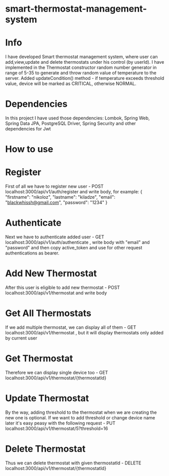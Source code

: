 # smart-thermostat-management-system

# Info
I have developed Smart thermostat management system, where user can add,view,update and delete thermostats under his control (by userId).
I have implemented in the Thermostat constructor random number generator in range of 5-35 to generate and throw random value of temperature to the server.
Added updateCondition() method - if temperature exceeds threshold value, device will be marked as CRITICAL, otherwise NORMAL.


# Dependencies
In this project I have used those dependencies: Lombok, Spring Web, Spring Data JPA, PostgreSQL Driver, Spring Security and other dependencies for Jwt

# How to use

# Register
First of all we have to register new user - POST localhost:3000/api/v1/auth/register  and write body, for example: 
{
    "firstname": "nikoloz",
    "lastname": "kiladze",
    "email": "blackwhissh@gmail.com",
    "password": "1234"
}

# Authenticate
Next we have to authenticate added user - GET localhost:3000/api/v1/auth/authenticate , write body with "email" and "password" and then copy active_token and use 
for other request authentications as bearer.

# Add New Thermostat
After this user is eligible to add new thermostat - POST localhost:3000/api/v1/thermostat and write body

# Get All Thermostats
If we add multiple thermostat, we can display all of them - GET localhost:3000/api/v1/thermostat  , but it will display thermostats only added by current user

# Get Thermostat
Therefore we can display single device too - GET localhost:3000/api/v1/thermostat/{thermostatId}

# Update Thermostat
By the way, adding threshold to the thermostat when we are creating the new one is optional. If we want to add threshold or change device name later
it's easy peasy with the following request - PUT localhost:3000/api/v1/thermostat/5?threshold=16

# Delete Thermostat
Thus we can delete thermostat with given thermostatId - DELETE localhost:3000/api/v1/thermostat/{thermostatId}
